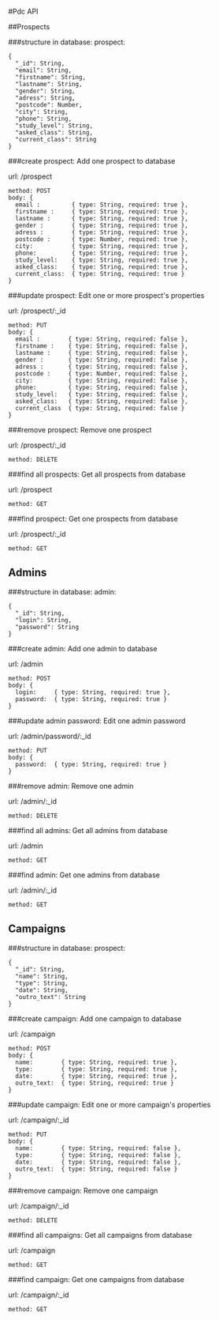 #Pdc API

##Prospects

###structure in database:
prospect:
```
{
  "_id": String,
  "email": String,
  "firstname": String,
  "lastname": String,
  "gender": String,
  "adress": String,
  "postcode": Number,
  "city": String,
  "phone": String,
  "study_level": String,
  "asked_class": String,
  "current_class": String	
}
```

###create prospect:
Add one prospect to database

url: /prospect

```
method: POST
body: {
  email :         { type: String, required: true },
  firstname :     { type: String, required: true },
  lastname :      { type: String, required: true },
  gender :        { type: String, required: true },
  adress :        { type: String, required: true },
  postcode :      { type: Number, required: true },
  city:           { type: String, required: true },
  phone:          { type: String, required: true },
  study_level:    { type: String, required: true },
  asked_class:    { type: String, required: true },
  current_class:  { type: String, required: true }
}
```

###update prospect:
Edit one or more prospect's properties

url: /prospect/:\_id

```
method: PUT
body: {
  email :        { type: String, required: false },
  firstname :    { type: String, required: false },
  lastname :     { type: String, required: false },
  gender :       { type: String, required: false },
  adress :       { type: String, required: false },
  postcode :     { type: Number, required: false },
  city:          { type: String, required: false },
  phone:         { type: String, required: false },
  study_level:   { type: String, required: false },
  asked_class:   { type: String, required: false },
  current_class  { type: String, required: false }
}
```

###remove prospect:
Remove one prospect

url: /prospect/:\_id

```
method: DELETE
```

###find all prospects:
Get all prospects from database

url: /prospect

```
method: GET
```

###find prospect:
Get one prospects from database

url: /prospect/:\_id

```
method: GET
```


## Admins

###structure in database:
admin:
```
{
  "_id": String,
  "login": String,
  "password": String
}
```

###create admin:
Add one admin to database

url: /admin

```
method: POST
body: {
  login:     { type: String, required: true },
  password:  { type: String, required: true }
}
```

###update admin password:
Edit one admin password

url: /admin/password/:\_id

```
method: PUT
body: {
  password:  { type: String, required: true }
}
```

###remove admin:
Remove one admin

url: /admin/:\_id

```
method: DELETE
```

###find all admins:
Get all admins from database

url: /admin

```
method: GET
```

###find admin:
Get one admins from database

url: /admin/:\_id

```
method: GET
```


## Campaigns

###structure in database:
prospect:
```
{
  "_id": String,
  "name": String,
  "type": String,
  "date": String,
  "outro_text": String
}
```

###create campaign:
Add one campaign to database

url: /campaign

```
method: POST
body: {
  name:        { type: String, required: true },
  type:        { type: String, required: true },
  date:        { type: String, required: true },
  outro_text:  { type: String, required: true }
}
```

###update campaign:
Edit one or more campaign's properties

url: /campaign/:\_id

```
method: PUT
body: {
  name:        { type: String, required: false },
  type:        { type: String, required: false },
  date:        { type: String, required: false },
  outro_text:  { type: String, required: false }
}
```

###remove campaign:
Remove one campaign

url: /campaign/:\_id

```
method: DELETE
```

###find all campaigns:
Get all campaigns from database

url: /campaign

```
method: GET
```

###find campaign:
Get one campaigns from database

url: /campaign/:\_id

```
method: GET
```